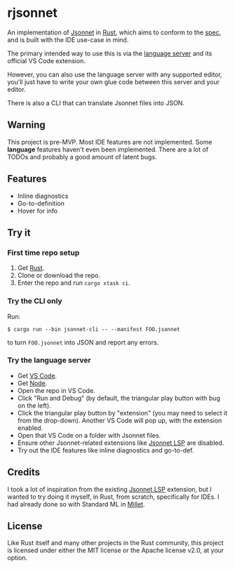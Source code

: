 # rjsonnet

An implementation of [Jsonnet][] in [Rust][], which aims to conform to the [spec][], and is built with the IDE use-case in mind.

The primary intended way to use this is via the [language server][lsp] and its official VS Code extension.

However, you can also use the language server with any supported editor, you'll just have to write your own glue code between this server and your editor.

There is also a CLI that can translate Jsonnet files into JSON.

## Warning

This project is pre-MVP. Most IDE features are not implemented. Some **language** features haven't even been implemented. There are a lot of TODOs and probably a good amount of latent bugs.

## Features

- Inline diagnostics
- Go-to-definition
- Hover for info

## Try it

### First time repo setup

1. Get [Rust][rustup].
1. Clone or download the repo.
1. Enter the repo and run `cargo xtask ci`.

### Try the CLI only

Run:

```
$ cargo run --bin jsonnet-cli -- --manifest FOO.jsonnet
```

to turn `FOO.jsonnet` into JSON and report any errors.

### Try the language server

- Get [VS Code][vscode].
- Get [Node][node].
- Open the repo in VS Code.
- Click "Run and Debug" (by default, the triangular play button with bug on the left).
- Click the triangular play button by "extension" (you may need to select it from the drop-down). Another VS Code will pop up, with the extension enabled.
- Open that VS Code on a folder with Jsonnet files.
- Ensure other Jsonnet-related extensions like [Jsonnet LSP][other-ext] are disabled.
- Try out the IDE features like inline diagnostics and go-to-def.

## Credits

I took a lot of inspiration from the existing [Jsonnet LSP][other-ext] extension, but I wanted to try doing it myself, in Rust, from scratch, specifically for IDEs. I had already done so with Standard ML in [Millet][millet].

## License

Like Rust itself and many other projects in the Rust community, this project is licensed under either the MIT license or the Apache license v2.0, at your option.

[Jsonnet]: https://jsonnet.org
[lsp]: https://microsoft.github.io/language-server-protocol
[node]: https://nodejs.org/en
[other-ext]: https://marketplace.visualstudio.com/items?itemName=cverge.jsonnet-lsp
[Rust]: https://www.rust-lang.org
[rustup]: https://rustup.rs
[spec]: https://jsonnet.org/ref/spec.html
[vscode]: https://code.visualstudio.com
[millet]: https://github.com/azdavis/millet
